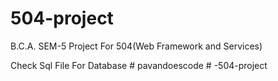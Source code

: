 # 504-project
B.C.A. SEM-5  Project For 504(Web Framework and Services) 

Check Sql File For Database
#   p a v a n d o e s c o d e  
 #   - 5 0 4 - p r o j e c t  
 